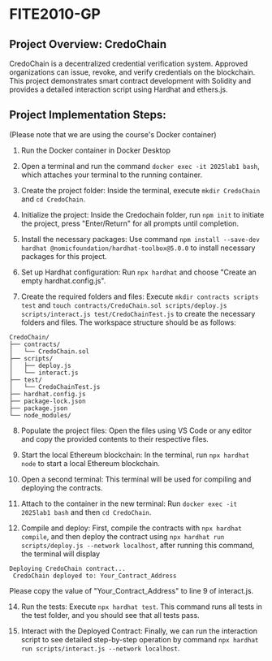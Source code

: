 # FITE2010-GP

## Project Overview: CredoChain

CredoChain is a decentralized credential verification system. Approved organizations can issue, revoke, and verify credentials on the blockchain. This project demonstrates smart contract development with Solidity and provides a detailed interaction script using Hardhat and ethers.js.

## Project Implementation Steps:
(Please note that we are using the course's Docker container)

1. Run the Docker container in Docker Desktop

2. Open a terminal and run the command `docker exec -it 2025lab1 bash`, which attaches your terminal to the running container.

3. Create the project folder: Inside the terminal, execute `mkdir CredoChain` and `cd CredoChain`.

4. Initialize the project: Inside the Credochain folder, run `npm init` to initiate the project, press "Enter/Return" for all prompts until completion.

5. Install the necessary packages: Use command `npm install --save-dev hardhat @nomicfoundation/hardhat-toolbox@5.0.0` to install necessary packages for this project.

6. Set up Hardhat configuration: Run `npx hardhat` and choose "Create an empty hardhat.config.js".

7. Create the required folders and files: Execute `mkdir contracts scripts test` and `touch contracts/CredoChain.sol scripts/deploy.js scripts/interact.js test/CredoChainTest.js` to create the necessary folders and files. The workspace structure should be as follows:

```
CredoChain/
├── contracts/
│   └── CredoChain.sol
├── scripts/
│   ├── deploy.js
│   └── interact.js
├── test/
│   └── CredoChainTest.js
├── hardhat.config.js
├── package-lock.json
├── package.json
└── node_modules/
```

8. Populate the project files: Open the files using VS Code or any editor and copy the provided contents to their respective files.

9. Start the local Ethereum blockchain: In the terminal, run `npx hardhat node` to start a local Ethereum blockchain.

10. Open a second terminal: This terminal will be used for compiling and deploying the contracts.

11. Attach to the container in the new terminal: Run `docker exec -it 2025lab1 bash` and then `cd CredoChain`.

12. Compile and deploy: First, compile the contracts with `npx hardhat compile`, and then deploy the contract using `npx hardhat run scripts/deploy.js --network localhost`, after running this command, the terminal will display
```
Deploying CredoChain contract...
 CredoChain deployed to: Your_Contract_Address
```

Please copy the value of "Your_Contract_Address" to line 9 of interact.js.

14. Run the tests: Execute `npx hardhat test`. This command runs all tests in the test folder, and you should see that all tests pass.

15. Interact with the Deployed Contract: Finally, we can run the interaction script to see detailed step-by-step operation by command `npx hardhat run scripts/interact.js --network localhost`. 
